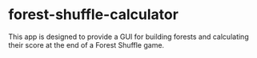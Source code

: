 # forest-shuffle-calculator

This app is designed to provide a GUI for building forests and calculating their score at the end of a Forest Shuffle game.
